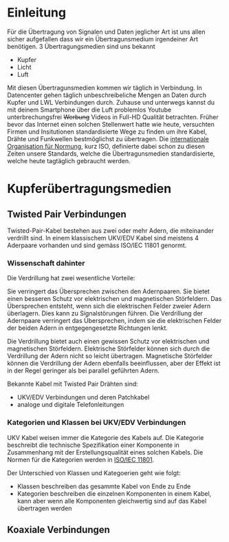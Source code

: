 # Einleitung
Für die Übertragung von Signalen und Daten jeglicher Art ist uns allen sicher aufgefallen dass wir ein Übertragunsmedium irgendeiner Art benötigen. 3 Übertragungsmedien sind uns bekannt

- Kupfer
- Licht
- Luft

Mit diesen Übertragunsmedien kommen wir täglich in Verbindung. In Datencenter gehen täglich unbeschreibeliche Mengen an Daten durch Kupfer und LWL Verbindungen durch. Zuhause und unterwegs kannst du mit deinem Smartphone über die Luft problemlos Youtube unterbrechungsfrei ~~Werbung~~ Videos in Full-HD Qualität betrachten. Früher bevor das Internet einen solchen Stellenwert hatte wie heute, versuchten Firmen und Insitutionen standardisierte Wege zu finden um ihre Kabel, Drähte und Funkwellen bestmöglichst zu übertragen. Die [internationale Organisation für Normung](https://www.iso.org/home.html), kurz ISO, definierte dabei schon zu diesen Zeiten unsere Standards, welche die Übertragunsmedien standardisierte, welche heute tagtäglich gebraucht werden. 

# Kupferübertragungsmedien

## Twisted Pair Verbindungen
Twisted-Pair-Kabel bestehen aus zwei oder mehr Adern, die miteinander verdrillt sind. In einem klassischem UKV/EDV Kabel sind meistens 4 Aderpaare vorhanden und sind gemäss ISO/IEC 11801 genormt.

### Wissenschaft dahinter
Die Verdrillung hat zwei wesentliche Vorteile:

Sie verringert das Übersprechen zwischen den Adernpaaren.
Sie bietet einen besseren Schutz vor elektrischen und magnetischen Störfeldern.
Das Übersprechen entsteht, wenn sich die elektrischen Felder zweier Adern überlagern. Dies kann zu Signalstörungen führen. Die Verdrillung der Adernpaare verringert das Übersprechen, indem sie die elektrischen Felder der beiden Adern in entgegengesetzte Richtungen lenkt.

Die Verdrillung bietet auch einen gewissen Schutz vor elektrischen und magnetischen Störfeldern. Elektrische Störfelder können sich durch die Verdrillung der Adern nicht so leicht übertragen. Magnetische Störfelder können die Verdrillung der Adern ebenfalls beeinflussen, aber der Effekt ist in der Regel geringer als bei parallel geführten Adern.

Bekannte Kabel mit Twisted Pair Drähten sind:

- UKV/EDV Verbindungen und deren Patchkabel
- analoge und digitale Telefonleitungen

### Kategorien und Klassen bei UKV/EDV Verbindungen
UKV Kabel weisen immer die Kategorie des Kabels auf. Die Kategorie beschreibt die technische Spezifikation einer Komponente in Zusammenhang mit der Erstellungsqualität eines solchen Kabels. Die Normen für die Kategorien werden in [ISO/IEC 11801](https://fr.wikipedia.org/wiki/ISO/IEC_11801). 

Der Unterschied von Klassen und Kategoerien geht wie folgt:
- Klassen beschreiben das gesammte Kabel von Ende zu Ende
- Kategorien beschreiben die einzelnen Komponenten in einem Kabel, kann aber wenn alle Komponenten gleichwertig sind auf das Kabel übertragen werden

## Koaxiale Verbindungen
